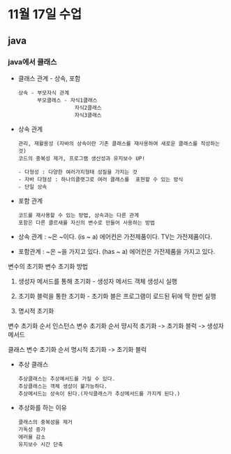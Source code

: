 # 11월 17일 수업

## java

### java에서 클래스

- 클래스 관계 - 상속, 포함

      상속 - 부모자식 관계
            부모클래스 - 자식1클래스
                        자식2클래스 
                        자식3클래스

- 상속 관계

      관리, 재활용성 (자바의 상속이란 기존 클래스를 재사용하여 새로운 클래스를 작성하는 것)
      코드의 중복성 제거, 프로그램 생산성과 유지보수 UP!

      - 다형성 : 다양한 여러가지형태 성질을 가지는 것
      - 자바 다형성 : 하나의클랫그로 여러 클래스를  표현할 수 있는 방식
      - 단일 상속


- 포함 관계

      코드를 재사용할 수 있는 방법, 상속과는 다른 관계
      포함은 다른 클르새를 자신의 변수로 만들어 사용하는 방법

- 상속 관계 : ~은 ~이다. (is ~ a) 에어컨은 가전제품이다. TV는 가전제품이다.
- 포함관계 : ~은 ~을 가지고 있다. (has ~ a) 에어컨은 가전제품을 가지고 있다.



 변수의 초기화
   변수 초기화 방법
   1. 생성자 메서드를 통해 초기화
   	- 생성자 메서드 객체 생성시 실행
   	
   2. 초기화 블럭을 통한 초기화
   	- 초기화 블은 프로그램이 로드된 뒤에 딱 한번 실행
   	
   3. 명시적 초기화
   
   변수 초기화 순서
   인스턴스 변수 초기화 순서
   	먕시적 초기화 -> 초기화 블럭 -> 생성자메서드
   	
   클래스 변수 초기화 순서
   	명시적 초기화 -> 초기화 블럭


- 추상 클래스

      추상클래스는 추상메서드를 가질 수 있다.
      추상클래스는 객체 생성이 불가능하다.
      추상메서드는 상속이 된다.(자식클래스가 추상메서드를 가지게 된다.)

- 추상화를 하는 이유

      클래스의 중복성을 제거
      가독성 증가
      에러율 감소
      유지보수 시간 단축
